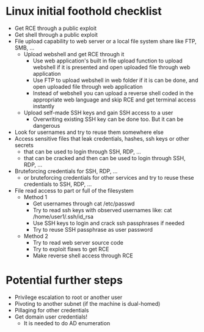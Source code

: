 # Linux initial foothold checklist
* Get RCE through a public exploit
* Get shell through a public exploit
* File upload capability to web server or a local file system share like FTP, SMB, ...
  * Upload webshell and get RCE through it
    * Use web application's built in file upload function to upload webshell if it is presented and open uploaded file through web application
    * Use FTP to upload webshell in web folder if it is can be done, and open uploaded file through web application
    * Instead of webshell you can upload a reverse shell coded in the appropriate web language and skip RCE and get terminal access instantly
  * Upload self-made SSH keys and gain SSH access to a user
    * Overwriting existing SSH key can be done too. But it can be dangerous
* Look for usernames and try to reuse them somewhere else
* Access sensitive files that leak credentials, hashes, ssh keys or other secrets
  * that can be used to login through SSH, RDP, ...
  * that can be cracked and then can be used to login through SSH, RDP, ...
* Bruteforcing credentials for SSH, RDP, ...
  * or bruteforcing credentials for other services and try to reuse these credentials to SSH, RDP, ...
* File read access to part or full of the filesystem
  * Method 1
    * Get usernames through cat /etc/passwd
    * Try to read ssh keys with observed usernames like: cat /home/user1/.ssh/id_rsa
    * Use SSH keys to login and crack ssh passphrases if needed
    * Try to reuse SSH passphrase as user password
  * Method 2
    * Try to read web server source code
    * Try to exploit flaws to get RCE
    * Make reverse shell access through RCE
# Potential further steps
* Privilege escalation to root or another user
* Pivoting to another subnet (if the machine is dual-homed)
* Pillaging for other credentials
* Get domain user credentials!
  * It is needed to do AD enumeration
